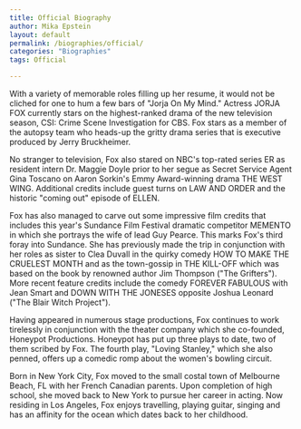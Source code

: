 ```yaml
---
title: Official Biography
author: Mika Epstein
layout: default
permalink: /biographies/official/
categories: "Biographies"
tags: Official

---
```


With a variety of memorable roles filling up her resume, it would not be cliched for one to hum a few bars of "Jorja On My Mind." Actress JORJA FOX currently stars on the highest-ranked drama of the new television season, CSI: Crime Scene Investigation for CBS. Fox stars as a member of the autopsy team who heads-up the gritty drama series that is executive produced by Jerry Bruckheimer.

No stranger to television, Fox also stared on NBC's top-rated series ER as resident intern Dr. Maggie Doyle prior to her segue as Secret Service Agent Gina Toscano on Aaron Sorkin's Emmy Award-winning drama THE WEST WING. Additional credits include guest turns on LAW AND ORDER and the historic "coming out" episode of ELLEN.

Fox has also managed to carve out some impressive film credits that includes this year's Sundance Film Festival dramatic competitor MEMENTO in which she portrays the wife of lead Guy Pearce. This marks Fox's third foray into Sundance. She has previously made the trip in conjunction with her roles as sister to Clea Duvall in the quirky comedy HOW TO MAKE THE CRUELEST MONTH and as the town-gossip in THE KILL-OFF which was based on the book by renowned author Jim Thompson ("The Grifters"). More recent feature credits include the comedy FOREVER FABULOUS with Jean Smart and DOWN WITH THE JONESES opposite Joshua Leonard ("The Blair Witch Project").

Having appeared in numerous stage productions, Fox continues to work tirelessly in conjunction with the theater company which she co-founded, Honeypot Productions. Honeypot has put up three plays to date, two of them scribed by Fox. The fourth play, "Loving Stanley," which she also penned, offers up a comedic romp about the women's bowling circuit.

Born in New York City, Fox moved to the small costal town of Melbourne Beach, FL with her French Canadian parents. Upon completion of high school, she moved back to New York to pursue her career in acting. Now residing in Los Angeles, Fox enjoys travelling, playing guitar, singing and has an affinity for the ocean which dates back to her childhood.
